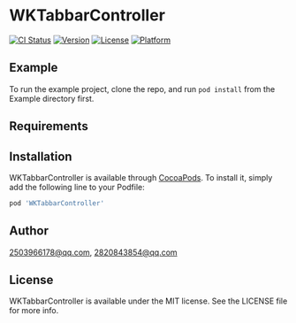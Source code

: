 # WKTabbarController

[![CI Status](https://img.shields.io/travis/2503966178@qq.com/WKTabbarController.svg?style=flat)](https://travis-ci.org/2503966178@qq.com/WKTabbarController)
[![Version](https://img.shields.io/cocoapods/v/WKTabbarController.svg?style=flat)](https://cocoapods.org/pods/WKTabbarController)
[![License](https://img.shields.io/cocoapods/l/WKTabbarController.svg?style=flat)](https://cocoapods.org/pods/WKTabbarController)
[![Platform](https://img.shields.io/cocoapods/p/WKTabbarController.svg?style=flat)](https://cocoapods.org/pods/WKTabbarController)

## Example

To run the example project, clone the repo, and run `pod install` from the Example directory first.

## Requirements

## Installation

WKTabbarController is available through [CocoaPods](https://cocoapods.org). To install
it, simply add the following line to your Podfile:

```ruby
pod 'WKTabbarController'
```

## Author

2503966178@qq.com, 2820843854@qq.com

## License

WKTabbarController is available under the MIT license. See the LICENSE file for more info.
